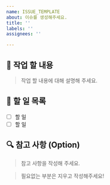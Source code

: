 ```yaml
---
name: ISSUE_TEMPLATE
about: 이슈를 생성해주세요.
title: ''
labels: ''
assignees: ''

---
```


## 📝 작업 할 내용

> 작업 할 내용에 대해 설명해 주세요.

## 📌 할 일 목록

- [ ] 할 일
- [ ] 할 일

## 🔍 참고 사항 (Option)

> 참고 사항을 작성해 주세요.

> 필요없는 부분은 지우고 작성해주세요!
